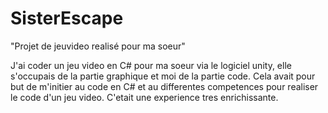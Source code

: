 # SisterEscape
"Projet de jeuvideo realisé pour ma soeur"

J'ai coder un jeu video en C# pour ma soeur via le logiciel unity,
elle s'occupais de la partie graphique et moi de la partie code.
Cela avait pour but de m'initier au code en C# et au differentes competences pour realiser le code d'un jeu video.
C'etait une experience tres enrichissante.
